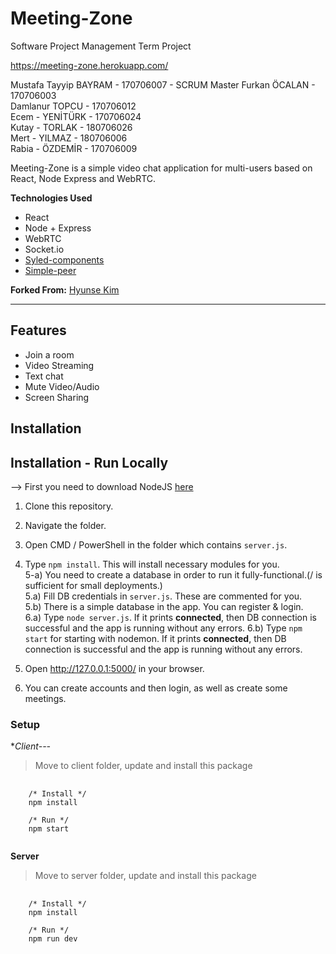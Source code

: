 # Meeting-Zone

Software Project Management Term Project

https://meeting-zone.herokuapp.com/

Mustafa Tayyip BAYRAM - 170706007  - SCRUM Master
Furkan ÖCALAN - 170706003  
Damlanur TOPCU - 170706012  
Ecem - YENİTÜRK - 170706024  
Kutay - TORLAK - 180706026  
Mert - YILMAZ -  180706006   
Rabia - ÖZDEMİR - 170706009  

Meeting-Zone is a simple video chat application for multi-users based on React, Node Express and WebRTC.


**Technologies Used**

- React
- Node + Express
- WebRTC
- Socket.io
- [Syled-components](https://styled-components.com/)
- [Simple-peer](https://github.com/feross/simple-peer)

**Forked From:** [Hyunse Kim](https://github.com/Hyunse)

---

## Features

- Join a room
- Video Streaming
- Text chat
- Mute Video/Audio
- Screen Sharing

## Installation

## Installation - Run Locally
--> First you need to download NodeJS [here](https://nodejs.org/en/download/current/)
1) Clone this repository.
2) Navigate the folder.
3) Open CMD / PowerShell in the folder which contains `server.js`.
4) Type `npm install`. This will install necessary modules for you. <br>
5-a) You need to create a database in order to run it fully-functional.(/ is sufficient for small deployments.) <br>
5.a) Fill DB credentials in `server.js`. These are commented for you. <br>
5.b) There is a simple database in the app. You can register & login. <br>
6.a) Type `node server.js`. If it prints **connected**, then DB connection is successful and the app is running without any errors.
6.b) Type `npm start` for starting with nodemon. If it prints **connected**, then DB connection is successful and the app is running without any errors.

7) Open http://127.0.0.1:5000/ in your browser.
8) You can create accounts and then login, as well as create some meetings.

### Setup
**Client---*
> Move to client folder, update and install this package
<pre>
  <code>
    /* Install */
    npm install
    
    /* Run */
    npm start
  </code>
</pre>

**Server**
> Move to server folder, update and install this package
<pre>
  <code>
    /* Install */
    npm install
    
    /* Run */
    npm run dev
  </code>
</pre>


